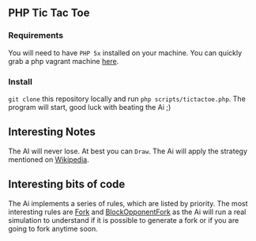 ## PHP Tic Tac Toe

### Requirements
You will need to have `PHP 5x` installed on your machine. You can quickly grab a php vagrant machine [here](http://puphpet.com).

### Install
`git clone` this repository locally and run `php scripts/tictactoe.php`. The program will start, good luck with beating the Ai ;)

## Interesting Notes
The AI will never lose. At best you can `Draw`. The Ai will apply the strategy mentioned on [Wikipedia](http://en.wikipedia.org/wiki/Tic-tac-toe#Strategy).

## Interesting bits of code
The Ai implements a series of rules, which are listed by priority. The most interesting rules are [Fork](https://github.com/jnardiello/Tic-Tac-Toe/blob/master/src/Rules/ForkRule.php) and [BlockOpponentFork](https://github.com/jnardiello/Tic-Tac-Toe/blob/master/src/Rules/BlockOpponentForkRule.php) as the Ai will run a real simulation to understand if it is possible to generate a fork or if you are going to fork anytime soon.
